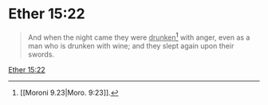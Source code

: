 # Ether 15:22

> And when the night came they were <u>drunken</u>[^a] with anger, even as a man who is drunken with wine; and they slept again upon their swords.

[Ether 15:22](https://www.churchofjesuschrist.org/study/scriptures/bofm/ether/15?lang=eng&id=p22#p22)


[^a]: [[Moroni 9.23|Moro. 9:23]].  
